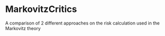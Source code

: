 # MarkovitzCritics
A comparison of 2 different approaches on the risk calculation used in the Markovitz theory

